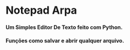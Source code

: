 # Notepad Arpa

#### Um Simples Editor De Texto feito com Python.

#### Funções como salvar e abrir qualquer arquivo.
